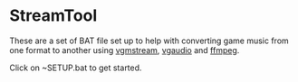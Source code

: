 # StreamTool

These are a set of BAT file set up to help with converting game music from one format to another using [vgmstream](https://github.com/kode54/vgmstream), [vgaudio](https://github.com/Thealexbarney/VGAudio) and [ffmpeg](https://github.com/FFmpeg/FFmpeg).

Click on ~SETUP.bat to get started.